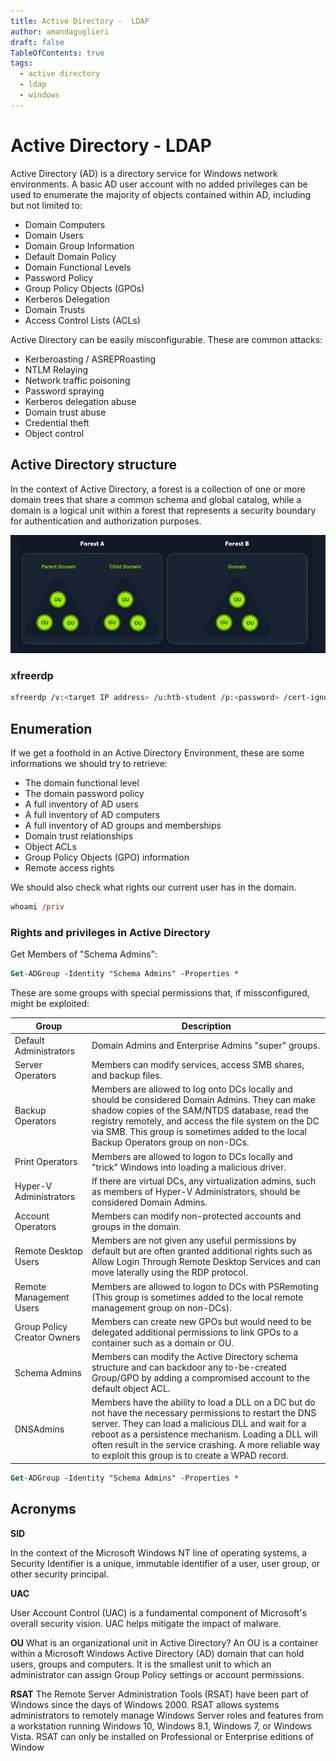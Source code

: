 ```yaml
---
title: Active Directory -  LDAP 
author: amandaguglieri
draft: false
TableOfContents: true
tags:
  - active directory
  - ldap
  - windows
---
```



# Active Directory - LDAP

Active Directory (AD) is a directory service for Windows network environments. A basic AD user account with no added privileges can be used to enumerate the majority of objects contained within AD, including but not limited to:

- Domain Computers
- Domain Users
- Domain Group Information
- Default Domain Policy
- Domain Functional Levels
- Password Policy
- Group Policy Objects (GPOs)
- Kerberos Delegation
- Domain Trusts
- Access Control Lists (ACLs)

Active Directory can be easily misconfigurable. These are common attacks:


- Kerberoasting / ASREPRoasting
- NTLM Relaying
- Network traffic poisoning
- Password spraying
- Kerberos delegation abuse
- Domain trust abuse
- Credential theft
- Object control


## Active Directory structure

In the context of Active Directory, a forest is a collection of one or more domain trees that share a common schema and global catalog, while a domain is a logical unit within a forest that represents a security boundary for authentication and authorization purposes.

![AD structure](img/ldap-1.png)


### xfreerdp

```bash
xfreerdp /v:<target IP address> /u:htb-student /p:<password> /cert-ignore
```

## Enumeration

If we get a foothold in an Active Directory Environment, these are some informations we should try to retrieve:


- The domain functional level
- The domain password policy
- A full inventory of AD users
- A full inventory of AD computers
- A full inventory of AD groups and memberships
- Domain trust relationships
- Object ACLs
- Group Policy Objects (GPO) information
- Remote access rights

We should also check what rights our current user has in the domain.

```ps
whoami /priv
```


### Rights and privileges in Active Directory


Get Members of "Schema Admins":

```ps
Get-ADGroup -Identity "Schema Admins" -Properties *
```

These are some groups with special permissions that, if missconfigured, might be exploited:

| Group | Description |
| ----- | ----------- |
| Default Administrators | Domain Admins and Enterprise Admins "super" groups. |
| Server Operators | Members can modify services, access SMB shares, and backup files. |
| Backup Operators | Members are allowed to log onto DCs locally and should be considered Domain Admins. They can make shadow copies of the SAM/NTDS database, read the registry remotely, and access the file system on the DC via SMB. This group is sometimes added to the local Backup Operators group on non-DCs. |
| Print Operators | Members are allowed to logon to DCs locally and "trick" Windows into loading a malicious driver. |
| Hyper-V Administrators | If there are virtual DCs, any virtualization admins, such as members of Hyper-V Administrators, should be considered Domain Admins. |
| Account Operators | Members can modify non-protected accounts and groups in the domain. |
| Remote Desktop Users | Members are not given any useful permissions by default but are often granted additional rights such as Allow Login Through Remote Desktop Services and can move laterally using the RDP protocol. |
| Remote Management Users | Members are allowed to logon to DCs with PSRemoting (This group is sometimes added to the local remote management group on non-DCs). | 
| Group Policy Creator Owners | Members can create new GPOs but would need to be delegated additional permissions to link GPOs to a container such as a domain or OU. |
| Schema Admins | Members can modify the Active Directory schema structure and can backdoor any to-be-created Group/GPO by adding a compromised account to the default object ACL. |
| DNSAdmins | Members have the ability to load a DLL on a DC but do not have the necessary permissions to restart the DNS server. They can load a malicious DLL and wait for a reboot as a persistence mechanism. Loading a DLL will often result in the service crashing. A more reliable way to exploit this group is to create a WPAD record. |


```ps
Get-ADGroup -Identity "Schema Admins" -Properties *


```

## Acronyms

**SID**

In the context of the Microsoft Windows NT line of operating systems, a Security Identifier is a unique, immutable identifier of a user, user group, or other security principal. 

**UAC**

User Account Control (UAC) is a fundamental component of Microsoft's overall security vision. UAC helps mitigate the impact of malware.

**OU**
What is an organizational unit in Active Directory? An OU is a container within a Microsoft Windows Active Directory (AD) domain that can hold users, groups and computers. It is the smallest unit to which an administrator can assign Group Policy settings or account permissions.

**RSAT**
The Remote Server Administration Tools (RSAT) have been part of Windows since the days of Windows 2000. RSAT allows systems administrators to remotely manage Windows Server roles and features from a workstation running Windows 10, Windows 8.1, Windows 7, or Windows Vista. RSAT can only be installed on Professional or Enterprise editions of Window
